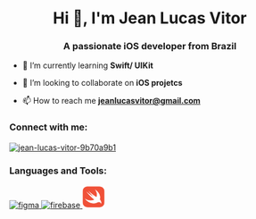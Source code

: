 <h1 align="center">Hi 👋, I'm Jean Lucas Vitor</h1>
<h3 align="center">A passionate iOS developer from Brazil</h3>

- 🌱 I’m currently learning **Swift/ UIKit**

- 👯 I’m looking to collaborate on **iOS projetcs**

- 📫 How to reach me **jeanlucasvitor@gmail.com**

<h3 align="left">Connect with me:</h3>
<p align="left">
<a href="https://linkedin.com/in/jean-lucas-vitor-9b70a9b1" target="blank"><img align="center" src="https://raw.githubusercontent.com/rahuldkjain/github-profile-readme-generator/master/src/images/icons/Social/linked-in-alt.svg" alt="jean-lucas-vitor-9b70a9b1" height="30" width="40" /></a>
</p>

<h3 align="left">Languages and Tools:</h3>
<p align="left"> <a href="https://www.figma.com/" target="_blank" rel="noreferrer"> <img src="https://www.vectorlogo.zone/logos/figma/figma-icon.svg" alt="figma" width="40" height="40"/> </a> <a href="https://firebase.google.com/" target="_blank" rel="noreferrer"> <img src="https://www.vectorlogo.zone/logos/firebase/firebase-icon.svg" alt="firebase" width="40" height="40"/> </a> <a href="https://developer.apple.com/swift/" target="_blank" rel="noreferrer"> <img src="https://raw.githubusercontent.com/devicons/devicon/master/icons/swift/swift-original.svg" alt="swift" width="40" height="40"/> </a> </p>
